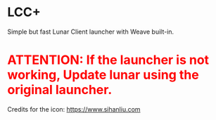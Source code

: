 # LCC+
Simple but fast Lunar Client launcher with Weave built-in.

<h1><font color = "red">ATTENTION: If the launcher is not working, Update lunar using the original launcher.</font></h1>

Credits for the icon:
https://www.sihanliu.com

